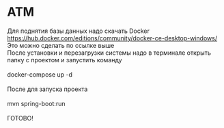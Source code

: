 # ATM
Для поднятия базы данных надо скачать Docker\
https://hub.docker.com/editions/community/docker-ce-desktop-windows/ \
Это можно сделать по ссылке выше\
После установки и перезагрузки системы надо в терминале открыть папку с проектом и запустить команду\
\
docker-compose up -d\
\
После для запуска проекта \
\
mvn spring-boot:run\
\
ГОТОВО!

